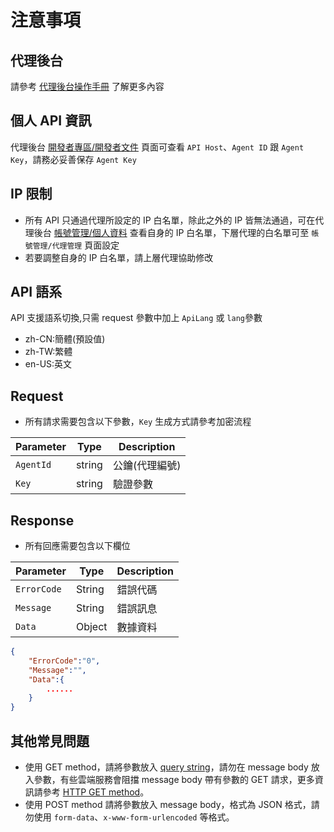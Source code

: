 # 注意事項

## 代理後台

請參考 [代理後台操作手冊](../AgentBackend/manual-cht.md) 了解更多內容

## 個人 API 資訊

代理後台 [開發者專區/開發者文件](../AgentBackend/manual-cht.md#開發者專區) 頁面可查看 `API Host`、`Agent ID` 跟 `Agent Key`，請務必妥善保存 `Agent Key`

## IP 限制

- 所有 API 只通過代理所設定的 IP 白名單，除此之外的 IP 皆無法通過，可在代理後台 [帳號管理/個人資料](../AgentBackend/manual-cht.md#代理基本資料) 查看自身的 IP 白名單，下層代理的白名單可至 `帳號管理/代理管理` 頁面設定 
- 若要調整自身的 IP 白名單，請上層代理協助修改

## API 語系
API 支援語系切換,只需 request 參數中加上 `ApiLang` 或 `lang`參數

- zh-CN:簡體(預設值)
- zh-TW:繁體
- en-US:英文

## Request
- 所有請求需要包含以下參數，`Key` 生成方式請參考加密流程

| Parameter | Type   | Description    |
| --------- | ------ | -------------- |
| `AgentId` | string | 公鑰(代理編號) |
| `Key`     | string | 驗證參數       |

## Response
- 所有回應需要包含以下欄位

| Parameter   | Type   | Description |
| ----------- | ------ | ----------- |
| `ErrorCode` | String | 錯誤代碼      |
| `Message`   | String | 錯誤訊息    |
| `Data`      | Object | 數據資料    |

```json
{ 
    "ErrorCode":"0",
    "Message":"",
    "Data":{
        ......
    }
}
```

## 其他常見問題
- 使用 GET method，請將參數放入 [query string](https://en.wikipedia.org/wiki/Query_string)，請勿在 message body 放入參數，有些雲端服務會阻擋 message body 帶有參數的 GET 請求，更多資訊請參考 [HTTP GET method](https://developer.mozilla.org/en-US/docs/Web/HTTP/Methods/GET)。
- 使用 POST method 請將參數放入 message body，格式為 JSON 格式，請勿使用 `form-data`、`x-www-form-urlencoded` 等格式。

